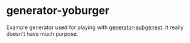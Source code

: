 # generator-yoburger

Example generator used for playing with  [generator-subgenext](https://github.com/sthzg/generator-subgenext). It really
doesn't have much purpose.
